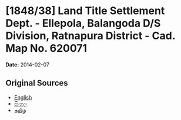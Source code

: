 # [1848/38] Land Title Settlement Dept. - Ellepola, Balangoda D/S Division, Ratnapura District - Cad. Map No. 620071

**Date:** 2014-02-07

## Original Sources

- [English](https://documents.gov.lk/view/extra-gazettes/2014/2/1848-38_E.pdf)
- [සිංහල](https://documents.gov.lk/view/extra-gazettes/2014/2/1848-38_S.pdf)
- [தமிழ்](https://documents.gov.lk/view/extra-gazettes/2014/2/1848-38_T.pdf)
